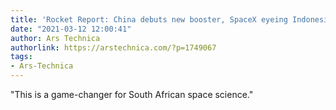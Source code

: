 ```yaml
---
title: 'Rocket Report: China debuts new booster, SpaceX eyeing Indonesia launch site?'
date: "2021-03-12 12:00:41"
author: Ars Technica
authorlink: https://arstechnica.com/?p=1749067
tags:
- Ars-Technica
---
```

"This is a game-changer for South African space science."